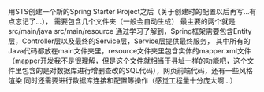 用STS创建一个新的Spring Starter Project之后（关于创建时的配置以后再写...有点忘记了...），
需要包含几个文件夹（一般会自动生成）
最主要的两个就是
src/main/java
src/main/resource
通过学习了解到，Spring框架需要包含Entity层，Controller层以及最终的Service层，Service层提供最终服务，
其中所有的Java代码都放在main文件夹里，resource文件夹里包含实体的mapper.xml文件（mapper开发我不是很理解，但是这个文件就相当于寻址一样的功能吧，这个文件里包含的是对数据库进行增删查改的SQL代码），网页前端代码，还有一些风格渲染
同时还需要进行数据库连接和配置等操作（感觉工程量十分庞大啊...）

